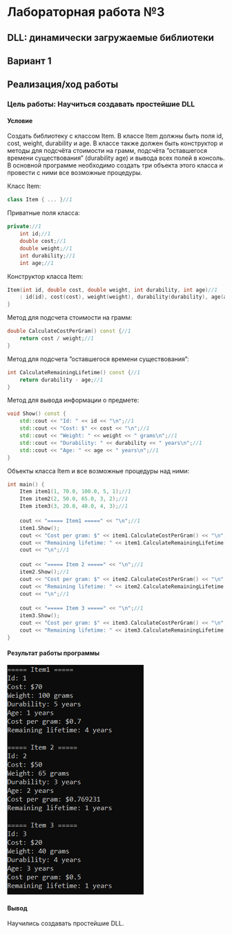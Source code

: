 
# Лабораторная работа №3 #

## DLL: динамически загружаемые библиотеки ##

## Вариант 1 ##

## Реализация/ход работы ##

### Цель работы: Научиться создавать простейшие DLL ###

#### **Условие** ####

Создать библиотеку с классом Item. В классе Item должны быть поля id, cost, weight, durability и age. В классе также должен быть конструктор и методы для подсчёта стоимости на грамм, подсчёта ”оставшегося времени существования” (durability
age) и вывода всех полей в консоль. В основной программе необходимо создать три объекта этого класса и провести с ними все возможные процедуры.

Класс Item:

```c++
class Item { ... }//1
```

Приватные поля класса:

```c++
private://1
    int id;//1
    double cost;//1
    double weight;//1
    int durability;//1
    int age;//1
```

Конструктор класса Item:

```c++
Item(int id, double cost, double weight, int durability, int age)//1
    : id(id), cost(cost), weight(weight), durability(durability), age(age) {//1
}
```

Метод для подсчета стоимости на грамм:

```c++
double CalculateCostPerGram() const {//1
    return cost / weight;//1
}
```

Метод для подсчета ”оставшегося времени существования”:

```c++
int CalculateRemainingLifetime() const {//1
    return durability - age;//1
}
```

Метод для вывода информации о предмете:

```c++
void Show() const {
    std::cout << "Id: " << id << "\n";//1
    std::cout << "Cost: $" << cost << "\n";//1
    std::cout << "Weight: " << weight << " grams\n";//1
    std::cout << "Durability: " << durability << " years\n";//1
    std::cout << "Age: " << age << " years\n";//1
}
```

Объекты класса Item и все возможные процедуры над ними:

```c++
int main() {
    Item item1(1, 70.0, 100.0, 5, 1);//1
    Item item2(2, 50.0, 65.0, 3, 2);//1
    Item item3(3, 20.0, 40.0, 4, 3);//1

    cout << "===== Item1 =====" << "\n";//1
    item1.Show();
    cout << "Cost per gram: $" << item1.CalculateCostPerGram() << "\n";//1
    cout << "Remaining lifetime: " << item1.CalculateRemainingLifetime() << " years\n";//1
    cout << "\n";//1

    cout << "===== Item 2 =====" << "\n";//1
    item2.Show();//1
    cout << "Cost per gram: $" << item2.CalculateCostPerGram() << "\n";//1
    cout << "Remaining lifetime: " << item2.CalculateRemainingLifetime() << " years\n";//1
    cout << "\n";//1

    cout << "===== Item 3 =====" << "\n";//1
    item3.Show();
    cout << "Cost per gram: $" << item3.CalculateCostPerGram() << "\n";//1
    cout << "Remaining lifetime: " << item3.CalculateRemainingLifetime() << " years\n";//1
}
```

#### Результат работы программы ####

![img.png](images/img.png)

#### Вывод ####

Научились создавать простейшие DLL.
